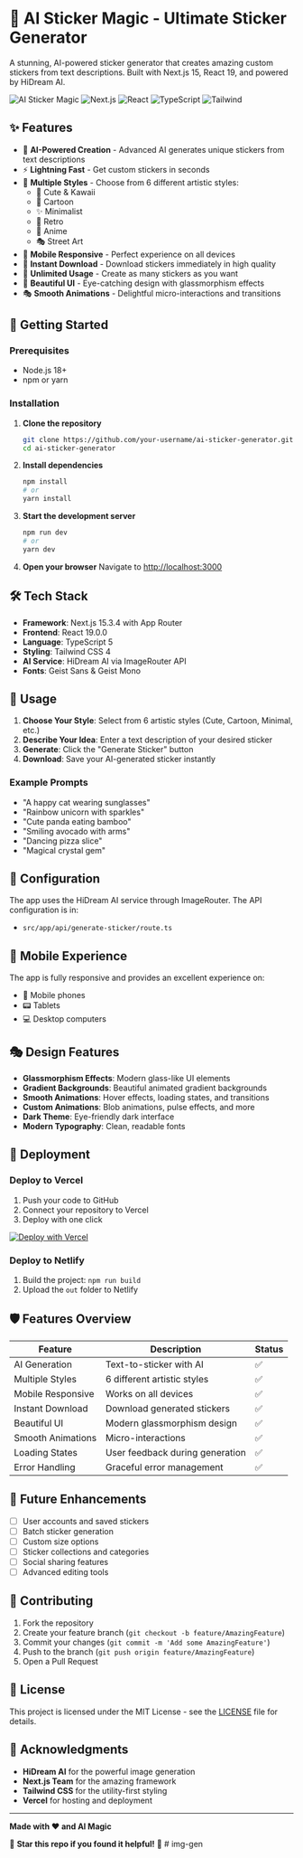 # 🎨 AI Sticker Magic - Ultimate Sticker Generator

A stunning, AI-powered sticker generator that creates amazing custom stickers from text descriptions. Built with Next.js 15, React 19, and powered by HiDream AI.

![AI Sticker Magic](https://img.shields.io/badge/AI%20Sticker-Magic-purple?style=for-the-badge)
![Next.js](https://img.shields.io/badge/Next.js-15.3.4-black?style=for-the-badge&logo=next.js)
![React](https://img.shields.io/badge/React-19.0.0-blue?style=for-the-badge&logo=react)
![TypeScript](https://img.shields.io/badge/TypeScript-5-3178C6?style=for-the-badge&logo=typescript)
![Tailwind](https://img.shields.io/badge/Tailwind-4-38B2AC?style=for-the-badge&logo=tailwind-css)

## ✨ Features

- 🎨 **AI-Powered Creation** - Advanced AI generates unique stickers from text descriptions
- ⚡ **Lightning Fast** - Get custom stickers in seconds
- 🎯 **Multiple Styles** - Choose from 6 different artistic styles:
  - 🥰 Cute & Kawaii
  - 🎨 Cartoon
  - ✨ Minimalist
  - 🌈 Retro
  - 🌸 Anime
  - 🎭 Street Art
- 📱 **Mobile Responsive** - Perfect experience on all devices
- 💾 **Instant Download** - Download stickers immediately in high quality
- 🔄 **Unlimited Usage** - Create as many stickers as you want
- 🌟 **Beautiful UI** - Eye-catching design with glassmorphism effects
- 🎭 **Smooth Animations** - Delightful micro-interactions and transitions

## 🚀 Getting Started

### Prerequisites

- Node.js 18+ 
- npm or yarn

### Installation

1. **Clone the repository**
   ```bash
   git clone https://github.com/your-username/ai-sticker-generator.git
   cd ai-sticker-generator
   ```

2. **Install dependencies**
   ```bash
   npm install
   # or
   yarn install
   ```

3. **Start the development server**
   ```bash
   npm run dev
   # or
   yarn dev
   ```

4. **Open your browser**
   Navigate to [http://localhost:3000](http://localhost:3000)

## 🛠️ Tech Stack

- **Framework**: Next.js 15.3.4 with App Router
- **Frontend**: React 19.0.0
- **Language**: TypeScript 5
- **Styling**: Tailwind CSS 4
- **AI Service**: HiDream AI via ImageRouter API
- **Fonts**: Geist Sans & Geist Mono

## 🎨 Usage

1. **Choose Your Style**: Select from 6 artistic styles (Cute, Cartoon, Minimal, etc.)
2. **Describe Your Idea**: Enter a text description of your desired sticker
3. **Generate**: Click the "Generate Sticker" button
4. **Download**: Save your AI-generated sticker instantly

### Example Prompts

- "A happy cat wearing sunglasses"
- "Rainbow unicorn with sparkles"
- "Cute panda eating bamboo"
- "Smiling avocado with arms"
- "Dancing pizza slice"
- "Magical crystal gem"

## 🔧 Configuration

The app uses the HiDream AI service through ImageRouter. The API configuration is in:
- `src/app/api/generate-sticker/route.ts`

## 📱 Mobile Experience

The app is fully responsive and provides an excellent experience on:
- 📱 Mobile phones
- 📟 Tablets  
- 💻 Desktop computers

## 🎭 Design Features

- **Glassmorphism Effects**: Modern glass-like UI elements
- **Gradient Backgrounds**: Beautiful animated gradient backgrounds
- **Smooth Animations**: Hover effects, loading states, and transitions
- **Custom Animations**: Blob animations, pulse effects, and more
- **Dark Theme**: Eye-friendly dark interface
- **Modern Typography**: Clean, readable fonts

## 🚀 Deployment

### Deploy to Vercel

1. Push your code to GitHub
2. Connect your repository to Vercel
3. Deploy with one click

[![Deploy with Vercel](https://vercel.com/button)](https://vercel.com/new)

### Deploy to Netlify

1. Build the project: `npm run build`
2. Upload the `out` folder to Netlify

## 🛡️ Features Overview

| Feature | Description | Status |
|---------|-------------|---------|
| AI Generation | Text-to-sticker with AI | ✅ |
| Multiple Styles | 6 different artistic styles | ✅ |
| Mobile Responsive | Works on all devices | ✅ |
| Instant Download | Download generated stickers | ✅ |
| Beautiful UI | Modern glassmorphism design | ✅ |
| Smooth Animations | Micro-interactions | ✅ |
| Loading States | User feedback during generation | ✅ |
| Error Handling | Graceful error management | ✅ |

## 🎯 Future Enhancements

- [ ] User accounts and saved stickers
- [ ] Batch sticker generation
- [ ] Custom size options
- [ ] Sticker collections and categories
- [ ] Social sharing features
- [ ] Advanced editing tools

## 🤝 Contributing

1. Fork the repository
2. Create your feature branch (`git checkout -b feature/AmazingFeature`)
3. Commit your changes (`git commit -m 'Add some AmazingFeature'`)
4. Push to the branch (`git push origin feature/AmazingFeature`)
5. Open a Pull Request

## 📄 License

This project is licensed under the MIT License - see the [LICENSE](LICENSE) file for details.

## 🙏 Acknowledgments

- **HiDream AI** for the powerful image generation
- **Next.js Team** for the amazing framework
- **Tailwind CSS** for the utility-first styling
- **Vercel** for hosting and deployment

---

**Made with ❤️ and AI Magic** 

🌟 **Star this repo if you found it helpful!** 🌟
#   i m g - g e n  
 